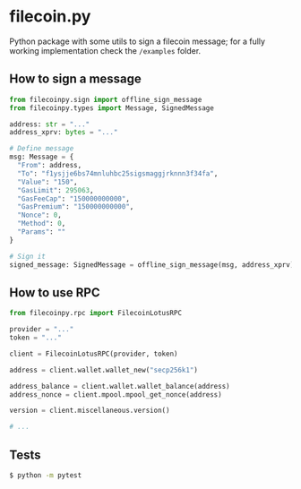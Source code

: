 # filecoin.py

Python package with some utils to sign a filecoin message; for a fully working implementation check the `/examples` folder.

## How to sign a message
```py
from filecoinpy.sign import offline_sign_message
from filecoinpy.types import Message, SignedMessage

address: str = "..."
address_xprv: bytes = "..."

# Define message
msg: Message = {
  "From": address,
  "To": "f1ysjje6bs74mnluhbc25sigsmaggjrknnn3f34fa",
  "Value": "150",
  "GasLimit": 295063,
  "GasFeeCap": "150000000000",
  "GasPremium": "150000000000",
  "Nonce": 0,
  "Method": 0,
  "Params": ""
}

# Sign it
signed_message: SignedMessage = offline_sign_message(msg, address_xprv)
```

## How to use RPC
```py
from filecoinpy.rpc import FilecoinLotusRPC

provider = "..."
token = "..."

client = FilecoinLotusRPC(provider, token)

address = client.wallet.wallet_new("secp256k1")

address_balance = client.wallet.wallet_balance(address)
address_nonce = client.mpool.mpool_get_nonce(address)

version = client.miscellaneous.version()

# ...
```
## Tests
```sh
$ python -m pytest
````
